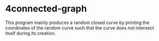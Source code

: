 4connected-graph
================
This program mainly produces a random closed curve by printing the coordinates of the random curve such that the curve does 
not intersect itself during its creation. 
